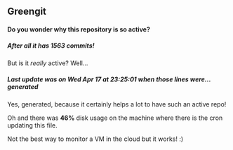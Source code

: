 ## Greengit

#### Do you wonder why this repository is so active?

##### After all it has 1563 commits!

But is it *really* active? Well...

##### Last update was on Wed Apr 17 at 23:25:01 when those lines were... generated

Yes, generated, because it certainly helps a lot to have such an active repo!

Oh and there was **46%** disk usage on the machine
where there is the cron updating this file.

Not the best way to monitor a VM in the cloud but it works! :)
